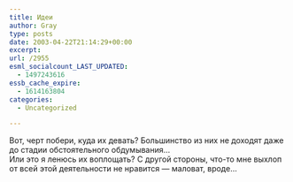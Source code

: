 ```yaml
---
title: Идеи
author: Gray
type: posts
date: 2003-04-22T21:14:29+00:00
excerpt:
url: /2955
esml_socialcount_LAST_UPDATED:
  - 1497243616
essb_cache_expire:
  - 1614163804
categories:
  - Uncategorized

---
```








Вот, черт побери, куда их девать? Большинство из них не доходят даже до стадии обстоятельного обдумывания&#8230;  
Или это я ленюсь их воплощать? С другой стороны, что-то мне выхлоп от всей этой деятельности не нравится &#8212; маловат, вроде&#8230;